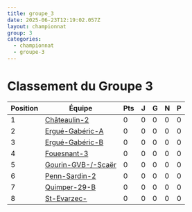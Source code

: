 ```yaml
---
title: groupe_3
date: 2025-06-23T12:19:02.057Z
layout: championnat
group: 3
categories:
  - championnat
  - groupe-3
---
```


# Classement du Groupe 3

| Position | Équipe | Pts | J | G | N | P  |
|----------|--------|-----|---|-----|-----|-----|
| 1 | [Châteaulin-2](/teams/Châteaulin-2) | 0 | 0 | 0 | 0 | 0 |
| 2 | [Ergué-Gabéric-A](/teams/Ergué-Gabéric-A) | 0 | 0 | 0 | 0 | 0 |
| 3 | [Ergué-Gabéric-B](/teams/Ergué-Gabéric-B) | 0 | 0 | 0 | 0 | 0 |
| 4 | [Fouesnant-3](/teams/Fouesnant-3) | 0 | 0 | 0 | 0 | 0 |
| 5 | [Gourin-GVB-/-Scaër](/teams/Gourin-GVB-/-Scaër) | 0 | 0 | 0 | 0 | 0 |
| 6 | [Penn-Sardin-2](/teams/Penn-Sardin-2) | 0 | 0 | 0 | 0 | 0 |
| 7 | [Quimper-29-B](/teams/Quimper-29-B) | 0 | 0 | 0 | 0 | 0 |
| 8 | [St-Evarzec-](/teams/St-Evarzec-) | 0 | 0 | 0 | 0 | 0 |


